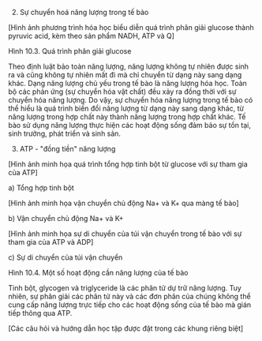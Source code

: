 2. Sự chuyển hoá năng lượng trong tế bào

[Hình ảnh phương trình hóa học biểu diễn quá trình phân giải glucose thành pyruvic acid, kèm theo sản phẩm NADH, ATP và Q]

Hình 10.3. Quá trình phân giải glucose

Theo định luật bảo toàn năng lượng, năng lượng không tự nhiên được sinh ra và cũng không tự nhiên mất đi mà chỉ chuyển từ dạng này sang dạng khác. Dạng năng lượng chủ yếu trong tế bào là năng lượng hóa học. Toàn bộ các phản ứng (sự chuyển hóa vật chất) đều xảy ra đồng thời với sự chuyển hóa năng lượng. Do vậy, sự chuyển hóa năng lượng trong tế bào có thể hiểu là quá trình biến đổi năng lượng từ dạng này sang dạng khác, từ năng lượng trong hợp chất này thành năng lượng trong hợp chất khác. Tế bào sử dụng năng lượng thực hiện các hoạt động sống đảm bảo sự tồn tại, sinh trưởng, phát triển và sinh sản.

3. ATP - "đồng tiền" năng lượng

[Hình ảnh minh họa quá trình tổng hợp tinh bột từ glucose với sự tham gia của ATP]

a) Tổng hợp tinh bột

[Hình ảnh minh họa vận chuyển chủ động Na+ và K+ qua màng tế bào]

b) Vận chuyển chủ động Na+ và K+

[Hình ảnh minh họa sự di chuyển của túi vận chuyển trong tế bào với sự tham gia của ATP và ADP]

c) Sự di chuyển của túi vận chuyển

Hình 10.4. Một số hoạt động cần năng lượng của tế bào

Tinh bột, glycogen và triglyceride là các phân tử dự trữ năng lượng. Tuy nhiên, sự phân giải các phân tử này và các đơn phân của chúng không thể cung cấp năng lượng trực tiếp cho các hoạt động sống của tế bào mà gián tiếp thông qua ATP.

[Các câu hỏi và hướng dẫn học tập được đặt trong các khung riêng biệt]
